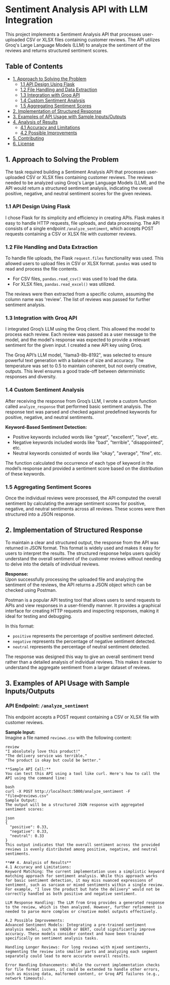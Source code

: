 

# Sentiment Analysis API with LLM Integration  

This project implements a Sentiment Analysis API that processes user-uploaded CSV or XLSX files containing customer reviews. The API utilizes Groq's Large Language Models (LLM) to analyze the sentiment of the reviews and returns structured sentiment scores.  

## Table of Contents  

- [1. Approach to Solving the Problem](#1-approach-to-solving-the-problem)  
  - [1.1 API Design Using Flask](#11-api-design-using-flask)  
  - [1.2 File Handling and Data Extraction](#12-file-handling-and-data-extraction)  
  - [1.3 Integration with Groq API](#13-integration-with-groq-api)  
  - [1.4 Custom Sentiment Analysis](#14-custom-sentiment-analysis)  
  - [1.5 Aggregating Sentiment Scores](#15-aggregating-sentiment-scores)  
- [2. Implementation of Structured Response](#2-implementation-of-structured-response)  
- [3. Examples of API Usage with Sample Inputs/Outputs](#3-examples-of-api-usage-with-sample-inputsoutputs)  
- [4. Analysis of Results](#4-analysis-of-results)  
  - [4.1 Accuracy and Limitations](#41-accuracy-and-limitations)  
  - [4.2 Possible Improvements](#42-possible-improvements)  
- [5. Contributing](#6-contributing)  
- [6. License](#7-license)  

## 1. Approach to Solving the Problem  

The task required building a Sentiment Analysis API that processes user-uploaded CSV or XLSX files containing customer reviews. The reviews needed to be analyzed using Groq's Large Language Models (LLM), and the API would return a structured sentiment analysis, indicating the overall positive, negative, and neutral sentiment scores for the given reviews.  

### 1.1 API Design Using Flask  

I chose Flask for its simplicity and efficiency in creating APIs. Flask makes it easy to handle HTTP requests, file uploads, and data processing. The API consists of a single endpoint `/analyze_sentiment`, which accepts POST requests containing a CSV or XLSX file with customer reviews.  

### 1.2 File Handling and Data Extraction  

To handle file uploads, the Flask `request.files` functionality was used. This allowed users to upload files in CSV or XLSX format. `pandas` was used to read and process the file contents.  
- For CSV files, `pandas.read_csv()` was used to load the data.  
- For XLSX files, `pandas.read_excel()` was utilized.  

The reviews were then extracted from a specific column, assuming the column name was 'review'. The list of reviews was passed for further sentiment analysis.  

### 1.3 Integration with Groq API  

I integrated Groq’s LLM using the Groq client. This allowed the model to process each review. Each review was passed as a user message to the model, and the model's response was expected to provide a relevant sentiment for the given input. I created a new API key using Groq.  

The Groq API’s LLM model, "llama3-8b-8192", was selected to ensure powerful text generation with a balance of size and accuracy. The temperature was set to 0.5 to maintain coherent, but not overly creative, outputs. This level ensures a good trade-off between deterministic responses and diversity.  

### 1.4 Custom Sentiment Analysis  

After receiving the response from Groq’s LLM, I wrote a custom function called `analyze_response` that performed basic sentiment analysis. The response text was parsed and checked against predefined keywords for positive, negative, and neutral sentiments.  

**Keyword-Based Sentiment Detection:**  
- Positive keywords included words like "great", "excellent", "love", etc.  
- Negative keywords included words like "bad", "terrible", "disappointed", etc.  
- Neutral keywords consisted of words like "okay", "average", "fine", etc.  

The function calculated the occurrence of each type of keyword in the model’s response and provided a sentiment score based on the distribution of these keywords.  

### 1.5 Aggregating Sentiment Scores  

Once the individual reviews were processed, the API computed the overall sentiment by calculating the average sentiment scores for positive, negative, and neutral sentiments across all reviews. These scores were then structured into a JSON response.  

## 2. Implementation of Structured Response  

To maintain a clear and structured output, the response from the API was returned in JSON format. This format is widely used and makes it easy for users to interpret the results. The structured response helps users quickly understand the overall sentiment of the customer reviews without needing to delve into the details of individual reviews.  

**Response:**  
Upon successfully processing the uploaded file and analyzing the sentiment of the reviews, the API returns a JSON object which can be checked using Postman.  

Postman is a popular API testing tool that allows users to send requests to APIs and view responses in a user-friendly manner. It provides a graphical interface for creating HTTP requests and inspecting responses, making it ideal for testing and debugging.  

In this format:  
- `positive` represents the percentage of positive sentiment detected.  
- `negative` represents the percentage of negative sentiment detected.  
- `neutral` represents the percentage of neutral sentiment detected.  

The response was designed this way to give an overall sentiment trend rather than a detailed analysis of individual reviews. This makes it easier to understand the aggregate sentiment from a larger dataset of reviews.  

## 3. Examples of API Usage with Sample Inputs/Outputs  

### API Endpoint: `/analyze_sentiment`  

This endpoint accepts a POST request containing a CSV or XLSX file with customer reviews.  

**Sample Input:**  
Imagine a file named `reviews.csv` with the following content:  

```csv  
review  
"I absolutely love this product!"  
"The delivery service was terrible."  
"The product is okay but could be better."

**Sample API Call:**
You can test this API using a tool like curl. Here's how to call the API using the command line:

bash
curl -X POST http://localhost:5000/analyze_sentiment -F "file=@reviews.csv"  
Sample Output:
The output will be a structured JSON response with aggregated sentiment scores:

json
{  
  "positive": 0.33,  
  "negative": 0.33,  
  "neutral": 0.33  
}  
This output indicates that the overall sentiment across the provided reviews is evenly distributed among positive, negative, and neutral sentiments.

**## 4. Analysis of Results**
4.1 Accuracy and Limitations:
Keyword Matching: The current implementation uses a simplistic keyword matching approach for sentiment analysis. While this approach works for basic sentiment detection, it may miss nuanced expressions of sentiment, such as sarcasm or mixed sentiments within a single review. For example, "I love the product but hate the delivery" would not be correctly handled as both positive and negative sentiment.

LLM Response Handling: The LLM from Groq provides a generated response to the review, which is then analyzed. However, further refinement is needed to parse more complex or creative model outputs effectively.

4.2 Possible Improvements:
Advanced Sentiment Models: Integrating a pre-trained sentiment analysis model, such as VADER or BERT, could significantly improve accuracy. These models consider context and have been trained specifically on sentiment analysis tasks.

Handling Longer Reviews: For long reviews with mixed sentiments, segmenting the review into smaller parts and analyzing each segment separately could lead to more accurate overall results.

Error Handling Enhancements: While the current implementation checks for file format issues, it could be extended to handle other errors, such as missing data, malformed content, or Groq API failures (e.g., network timeouts).
